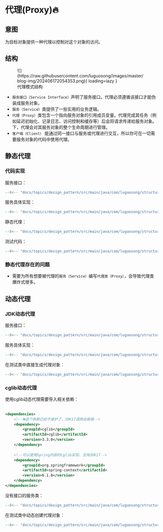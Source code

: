 # 代理(Proxy)🔥

## 意图

为目标对象提供一种代理以控制对这个对象的访问。

## 结构

<figure markdown="span">
  ![](https://raw.githubusercontent.com/luguosong/images/master/blog-img/202406172054353.png){ loading=lazy }
  <figcaption>代理模式结构</figcaption>
</figure>

- `服务接口（Service Interface）`声明了服务接口。代理必须遵循该接口才能伪装成服务对象。
- `服务（Service）`类提供了一些实用的业务逻辑。
- `代理（Proxy）`类包含一个指向服务对象的引用成员变量。代理完成其任务（例如延迟初始化、记录日志、访问控制和缓存等）后会将请求传递给服务对象。下，代理会对其服务对象的整个生命周期进行管理。
- `客户端（Client）` 能通过同一接口与服务或代理进行交互，所以你可在一切需要服务对象的代码中使用代理。

## 静态代理

### 代码实现

服务接口：

``` java
--8<-- "docs/topics/design_pattern/src/main/java/com/luguosong/structural/proxy/static_proxy/UserService.java"
```

服务具体实现：

``` java
--8<-- "docs/topics/design_pattern/src/main/java/com/luguosong/structural/proxy/static_proxy/UserServiceImpl.java"
```

静态代理：

``` java
--8<-- "docs/topics/design_pattern/src/main/java/com/luguosong/structural/proxy/static_proxy/UserServiceProxy.java"
```

测试代码：

``` java
--8<-- "docs/topics/design_pattern/src/main/java/com/luguosong/structural/proxy/static_proxy/Test.java"
```



### 静态代理存在的问题

- 需要为所有想要被代理的`服务（Service）`编写`代理类（Proxy）`，会导致代理类爆炸式增多。

## 动态代理

### JDK动态代理

服务接口：

``` java
--8<-- "docs/topics/design_pattern/src/main/java/com/luguosong/structural/proxy/dynamic_proxy_jdk/UserService.java"
```

服务具体实现：

``` java
--8<-- "docs/topics/design_pattern/src/main/java/com/luguosong/structural/proxy/dynamic_proxy_jdk/UserServiceImpl.java"
```

在测试类中直接生成代理对象：

``` java
--8<-- "docs/topics/design_pattern/src/main/java/com/luguosong/structural/proxy/dynamic_proxy_jdk/Test.java"
```

### cglib动态代理

使用cglib动态代理需要导入相关依赖：

```xml

<dependencies>
    <!--❌这个依赖已经不维护了，JDK17调用会报错-->
    <dependency>
        <groupId>cglib</groupId>
        <artifactId>cglib</artifactId>
        <version>3.3.0</version>
    </dependency>

    <!--可以使用Spring内部的cglib实现，支持JDK17-->
    <dependency>
        <groupId>org.springframework</groupId>
        <artifactId>spring-context</artifactId>
        <version>6.1.8</version>
    </dependency>
</dependencies>
```

没有接口的服务类：

``` java
--8<-- "docs/topics/design_pattern/src/main/java/com/luguosong/structural/proxy/dynamic_proxy_cglib/UserServiceImpl.java"
```

在测试类中动态创建代理对象：

``` java
--8<-- "docs/topics/design_pattern/src/main/java/com/luguosong/structural/proxy/dynamic_proxy_cglib/Test.java"
```
